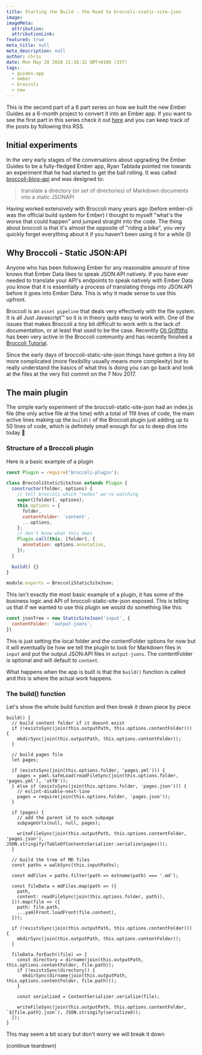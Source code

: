 ```yaml
---
title: Starting the Build - the Road to broccoli-static-site-json
image:
imageMeta:
  attribution:
  attributionLink:
featured: true
meta_title: null
meta_description: null
author: chris
date: Mon May 28 2018 21:16:32 GMT+0100 (IST)
tags:
  - guides-app
  - ember
  - broccoli
  - new
---
```


This is the second part of a 6 part series on how we built the new Ember Guides as a 6-month project to convert it into an Ember app. If you want to see the first part in this series check it out [here](/the-right-way-to-build-the-ember-guides/) and you can keep track of the posts by following this RSS.

## Initial experiments
In the very early stages of the conversations about upgrading the Ember Guides to be a fully-fledged Ember app, Ryan Tablada pointed me towards an experiment that he had started to get the ball rolling. It was called [broccoli-blog-api](https://github.com/rtablada/broccoli-blog-api) and was designed to:

> translate a directory (or set of directories) of Markdown documents into a static JSONAPI

Having worked extensively with Broccoli many years ago (before ember-cli was the official build system for Ember) I thought to myself "what's the worse that could happen" and jumped straight into the code. The thing about broccoli is that it's almost the opposite of "riding a bike", you very quickly forget everything about it if you haven't been using it for a while 😣

## Why Broccoli - Static JSON:API
Anyone who has been following Ember for any reasonable amount of time knows that Ember Data likes to speak JSON:API natively. If you have ever needed to translate your API's endpoints to speak natively with Ember Data you know that it is essentially a process of translating things into JSON:API before it goes into Ember Data. This is why it made sense to use this upfront.

Broccoli is an `asset pipeline` that deals very effectively with the file system. It is all Just Javascript™️ so it is in theory quite easy to work with. One of the issues that makes Broccoli a tiny bit difficult to work with is the lack of documentation, or at least that used to be the case. Recenltly [Oli Griffiths](http://www.oligriffiths.com/) has been very active in the Broccoli community and has recently finished a [Broccoli Tutorial](https://github.com/oligriffiths/broccolijs-tutorial).

Since the early days of broccoli-static-site-json things have gotten a tiny bit more complicated (more flexibility usually means more complexity) but to really understand the basics of what this is doing you can go back and look at the files at the very fist commit on the 7 Nov 2017.

## The main plugin

The simple early experiment of the broccoli-static-site-json had an index.js file (the only active file at the time) with a total of 119 lines of code, the main active lines making up the `build()` of the Broccoli plugin just adding up to 50 lines of code, which is definitely small enough for us to deep dive into today 💪

### Structure of a Broccoli plugin
Here is a basic example of a plugin

```js
const Plugin = require('broccoli-plugin');

class BroccoliStaticSiteJson extends Plugin {
  constructor(folder, options) {
    // tell broccoli which "nodes" we're watching
    super([folder], options);
    this.options = {
      folder,
      contentFolder: 'content',
      ...options,
    };
    // don't know what this does
    Plugin.call(this, [folder], {
      annotation: options.annotation,
    });
  }

  build() {}
}

module.exports = BroccoliStaticSiteJson;
```

This isn't exactly the most basic example of a plugin, it has some of the business logic and API of broccoli-static-site-json exposed. This is telling us that if we wanted to use this plugin we would do something like this:

```js
const jsonTree = new StaticSiteJson('input', {
  contentFolder: 'output-jsons',
})
```

This is just setting the local folder and the contentFolder options for now but it will eventually be how we tell the plugin to look for Markdown files in `input` and put the output JSON:API files in `output-jsons`. The contentFolder is optional and will default to `content`.

What happens when the app is built is that the `build()` function is called and this is where the actual work happens.

### The build() function

Let's show the whole build function and then break it down piece by piece

```
build() {
  // build content folder if it doesnt exist
  if (!existsSync(join(this.outputPath, this.options.contentFolder))) {
    mkdirSync(join(this.outputPath, this.options.contentFolder));
  }

  // build pages file
  let pages;

  if (existsSync(join(this.options.folder, 'pages.yml'))) {
    pages = yaml.safeLoad(readFileSync(join(this.options.folder, 'pages.yml'), 'utf8'));
  } else if (existsSync(join(this.options.folder, 'pages.json'))) {
    // eslint-disable-next-line
    pages = require(join(this.options.folder, 'pages.json'));
  }

  if (pages) {
    // add the parent id to each subpage
    subpageUrls(null, null, pages);

    writeFileSync(join(this.outputPath, this.options.contentFolder, 'pages.json'), JSON.stringify(TableOfContentsSerializer.serialize(pages)));
  }

  // build the tree of MD files
  const paths = walkSync(this.inputPaths);

  const mdFiles = paths.filter(path => extname(path) === '.md');

  const fileData = mdFiles.map(path => ({
    path,
    content: readFileSync(join(this.options.folder, path)),
  })).map(file => ({
    path: file.path,
    ...yamlFront.loadFront(file.content),
  }));

  if (!existsSync(join(this.outputPath, this.options.contentFolder))) {
    mkdirSync(join(this.outputPath, this.options.contentFolder));
  }

  fileData.forEach((file) => {
    const directory = dirname(join(this.outputPath, this.options.contentFolder, file.path));
    if (!existsSync(directory)) {
      mkdirSync(dirname(join(this.outputPath, this.options.contentFolder, file.path)));
    }

    const serialized = ContentSerializer.serialize(file);

    writeFileSync(join(this.outputPath, this.options.contentFolder, `${file.path}.json`), JSON.stringify(serialized));
  });
}
```

This may seem a bit scary but don't worry we will break it down


(continue teardown)
